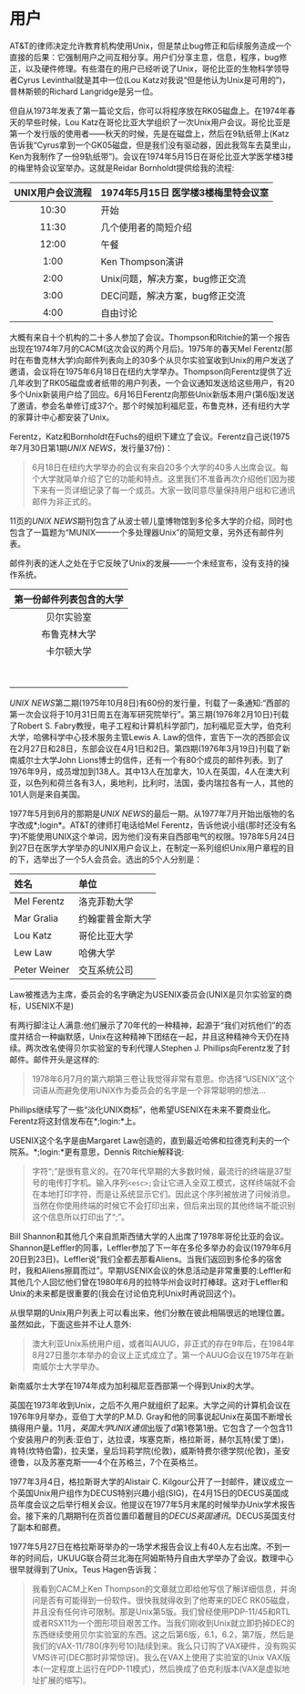 # 用户

AT&T的律师决定允许教育机构使用Unix，但是禁止bug修正和后续服务造成一个直接的后果：它强制用户之间互相分享。用户们分享主意，信息，程序，bug修正，以及硬件修理。有些潜在的用户已经听说了Unix，哥伦比亚的生物科学领导者Cyrus Levinthal就是其中一位(Lou Katz对我说“但是他认为Unix是可用的”)，普林斯顿的Richard Langridge是另一位。

但自从1973年发表了第一篇论文后，你可以将程序放在RK05磁盘上。在1974年春天的早些时候，Lou Katz在哥伦比亚大学组织了一次Unix用户会议。哥伦比亚是第一个发行版的使用者——秋天的时候，先是在磁盘上，然后在9轨纸带上(Katz告诉我“Cyrus拿到一个GK05磁盘，但是我们没有驱动器，因此我驾车去莫里山，Ken为我制作了一份9轨纸带”)。会议在1974年5月15日在哥伦比亚大学医学楼3楼的梅里特会议室举办。这就是Reidar Bornholdt提供给我的流程:

|UNIX用户会议流程| 1974年5月15日 医学楼3楼梅里特会议室|
|:-:|:--|
|10:30|开始|
|11:30|几个使用者的简短介绍|
|12:00|午餐|
|1:00|Ken Thompson演讲|
|2:00|Unix问题，解决方案，bug修正交流|
|3:00|DEC问题，解决方案，bug修正交流|
|4:00|自由讨论|

大概有来自十个机构的二十多人参加了会议。Thompson和Ritchie的第一个报告出现在1974年7月的CACM(这次会议的两个月后)。1975年的春天Mel Ferentz(那时在布鲁克林大学)向邮件列表向上的30多个从贝尔实验室收到Unix的用户发送了邀请，会议将在1975年6月18日在纽约大学举办。Thompson向Ferentz提供了近几年收到了RK05磁盘或者纸带的用户列表，一个会议通知发送给这些用户，有20多个Unix新装用户给了回应。6月16日Ferentz向那些Unix新版本用户(第6版)发送了邀请，参会名单修订成37个。那个时候加利福尼亚，布鲁克林，还有纽约大学的家算计中心都安装了Unix。

Ferentz，Katz和Bornholdt在Fuchs的组织下建立了会议。Ferentz自己说(1975年7月30日第1期*UNIX NEWS*，发行量37份)：

> 6月18日在纽约大学举办的会议有来自20多个大学的40多人出席会议。每个大学就简单介绍了它的功能和特点。这里我们不准备再次介绍他们因为接下来有一页详细记录了每一个成员。大家一致同意尽量保持用户组和它通讯邮件为非正式的。

11页的*UNIX NEWS*期刊包含了从波士顿儿童博物馆到多伦多大学的介绍，同时也包含了一篇题为“MUNIX——一个多处理器Unix”的简短文章，另外还有邮件列表。

邮件列表的迷人之处在于它反映了Unix的发展——一个未经宣布，没有支持的操作系统。

|第一份邮件列表包含的大学|
|:-:|
|贝尔实验室|
|布鲁克林大学|
|卡尔顿大学|
||
||
||
||
||
||
||
||

*UNIX NEWS*第二期(1975年10月8日)有60份的发行量，刊载了一条通知:“西部的第一次会议将于10月31日周五在海军研究院举行”。第三期(1976年2月10日)刊载了Robert S. Fabry教授，电子工程和计算机科学部门，加利福尼亚大学，伯克利大学，哈佛科学中心技术服务主管Lewis A. Law的信件，宣告下一次的西部会议在2月27日和28日，东部会议在4月1日和2日。第四期(1976年3月19日)刊载了新南威尔士大学John Lions博士的信件，还有一个有80个成员的邮件列表。到了1976年9月，成员增加到138人。其中13人在加拿大，10人在英国，4人在澳大利亚，以色列和荷兰各有3人，奥地利，比利时，法国，委内瑞拉各有一人，其他的101人则是来自美国。

1977年5月到6月的那期是*UNIX NEWS*的最后一期。从1977年7月开始出版物的名字改成*;login*。AT&T的律师打电话给Mel Ferentz，告诉他说小组(那时还没有名字)不能使用UNIX这个单词，因为他们没有来自西部电气的权限。1978年5月24日到27日在医学大学举办的UNIX用户会议上，在制定一系列组织Unix用户章程的目的下，选举出了一个5人会员会。选出的5个人分别是：

|姓名|单位|
|:--|:--|
|Mel Ferentz|洛克菲勒大学|
|Mar Gralia|约翰霍普金斯大学|
|Lou Katz|哥伦比亚大学|
|Lew Law|哈佛大学|
|Peter Weiner|交互系统公司|

Law被推选为主席，委员会的名字确定为USENIX委员会(UNIX是贝尔实验室的商标，USENIX不是)

有两行脚注让人满意:他们展示了70年代的一种精神，起源于“我们对抗他们”的态度并结合一种幽默感，Unix在这种精神下团结在一起，并且这种精神今天仍在持续。两次改名使得贝尔实验室的专利代理人Stephen J. Phillips向Ferentz发了封邮件。邮件开头是这样的:

> 1978年6月7月的第六期第三卷让我觉得非常有意思。你选择“USENIX”这个词语从而避免使用UNIX作为委员会的名字是一个非常聪明的想法...

Phillips继续写了一些“淡化UNIX商标”，他希望USENIX在未来不要商业化。Ferentz将这封信发布在*;login:*上。

USENIX这个名字是由Margaret Law创造的，直到最近哈佛和拉德克利夫的一个院系。*;login:*更有意思，Dennis Ritchie解释说:

> 字符“;”是很有意义的。在70年代早期的大多数时候，最流行的终端是37型号的电传打字机。输入序列`<esc>;`会让它进入全双工模式，这样终端就不会在本地打印字符，而是让系统显示它们。因此这个序列被放进了问候消息。当然在你使用终端的时候它不会打印出来，但后来出现的其他终端不能识别这个信息所以打印出了“;”。

Bill Shannon和其他几个来自凯斯西储大学的人出席了1978年哥伦比亚的会议。Shannon是Leffler的同事，Leffler参加了下一年在多伦多举办的会议(1979年6月20日到23日)。Leffler说“我们全都去那看Aliens。当我们返回到多伦多的宿舍时，我和Aliens擦肩而过”。早期USENIX会议的休息活动是非常重要的:Leffler和其他几个人回忆他们曾在1980年6月的拉特华州会议时打棒球。这对于Leffler和Unix的未来都是很重要的(我会在讨论伯克利Unix时再说回这个)。

从很早期的Unix用户列表上可以看出来，他们分散在彼此相隔很远的地理位置。虽然如此，下面这些并不让人意外:

> 澳大利亚Unix系统用户组，或者叫AUUG，非正式的存在9年后，在1984年8月27日墨尔本举办的会议上正式成立了。第一个AUUG会议在1975年在新南威尔士大学举办。

新南威尔士大学在1974年成为加利福尼亚西部第一个得到Unix的大学。

英国在1973年收到Unix，之后不久用户就组织了起来。大学之间的计算机会议在1976年9月举办，亚伯丁大学的P.M.D. Gray和他的同事说起Unix在英国不断增长搞得用户量。11月，*英国大学UNIX通信*出版了d第1卷第1册。它包含了一个包含11个安装用户的列表:亚伯丁，达拉谟，埃塞克斯，格拉斯哥，赫尔瓦特(爱丁堡)，肯特(坎特伯雷)，拉夫堡，皇后玛莉学院(伦敦)，威斯特费尔德学院(伦敦)，圣安德鲁，以及苏塞克斯——4个在苏格兰，7个在英格兰。

1977年3月4日，格拉斯哥大学的Alistair C. Kilgour公开了一封邮件，建议成立一个英国Unix用户组作为DECUS特别兴趣小组(SIG)，在4月15日的DECUS英国成员年度会议之后举行相关会议。他提议在1977年5月末尾的时候举办Unix学术报告会。接下来的几期期刊在页首位置印着醒目的*DECUS英国通讯*。DECUS英国支付了副本和邮费。

1977年5月27日在格拉斯哥举办的一场学术报告会议上有40人左右出席。不到一年的时间后，UKUUG联合荷兰北海在阿姆斯特丹自由大学举办了会议。数理中心很早就得到了Unix。Teus Hagen告诉我：

> 我看到CACM上Ken Thompson的文章就立即给他写信了解详细信息，并询问是否有可能得到一份软件。很快我就得收到了他寄来的DEC RK05磁盘，并且没有任何许可限制。那是Unix第5版。我们曾经使用PDP-11/45和RTL或者RSX11为一个图形项目艰苦工作。当我们刚收到Unix就立即扔掉DEC的东西继续使用贝尔实验室的东西。这之后第6版，6.1，6.2，第7版，然后是我们的VAX-11/780(序列号10)陆续到来。我么只订购了VAX硬件，没有购买VMS许可(DEC那时非常惊讶)。我么在VAX上使用了实验室的Unix VAX版本(一定程度上运行在PDP-11模式)，然后换成了伯克利版本(VAX是虚拟地址扩展的缩写)。




